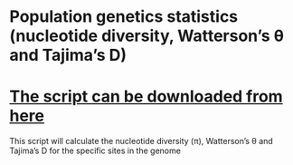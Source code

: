 # Population genetics statistics (nucleotide diversity, Watterson’s θ and Tajima’s D)

# [ The script can be downloaded from here ](https://github.com/venta380/Monarch_genomics/blob/master/Nucleotide%20diversity/Monarch_pi_tw_td_sfs_all_sites_1977.py)
This script will calculate the nucleotide diversity (π), Watterson’s θ and Tajima’s D for the specific sites in the genome

